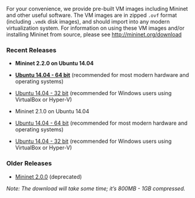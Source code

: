 For your convenience, we provide pre-built VM images including Mininet and other useful software. The VM images are in zipped `.ovf` format (including `.vmdk` disk images), and should import into any modern virtualization system. For information on using these VM images and/or installing Mininet from source, please see http://mininet.org/download

### Recent Releases

* **Mininet 2.2.0 on Ubuntu 14.04**

 * **[Ubuntu 14.04 - 64 bit](http://downloads.mininet.org/mininet-2.2.0-141209-ubuntu-14.04-server-amd64.zip)** (recommended for most modern hardware and operating systems)
 * [Ubuntu 14.04 - 32 bit](http://downloads.mininet.org/mininet-2.2.0-141209-ubuntu-14.04-server-i386.zip) (recommended for Windows users using VirtualBox or Hyper-V)

* Mininet 2.1.0 on Ubuntu 14.04

 * [Ubuntu 14.04 - 64 bit](http://downloads.mininet.org/mininet-2.1.0p2-140718-ubuntu-14.04-server-amd64-ovf.zip) (recommended for most modern hardware and operating systems)
 * [Ubuntu 14.04 - 32 bit](http://downloads.mininet.org/mininet-2.1.0p2-140718-ubuntu-14.04-server-i386-ovf.zip) (recommended for Windows users using VirtualBox or Hyper-V)

### Older Releases

* [Mininet 2.0.0](https://github.com/mininet/mininet/downloads/) (deprecated)

_Note: The download will take some time; it’s 800MB - 1GB compressed._